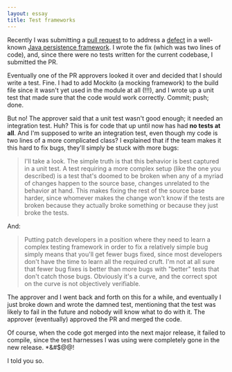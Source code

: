 ```yaml
---
layout: essay
title: Test frameworks
---
```

Recently I was submitting a [pull request](https://github.com/hibernate/hibernate-orm/pull/731) to to address a [defect](https://hibernate.atlassian.net/browse/HHH-9142) in a well-known [Java persistence framework](http://hibernate.org). I wrote the fix (which was two lines of code), and, since there were no tests written for the current codebase, I submitted the PR.

Eventually one of the PR approvers looked it over and decided that I should write a test. Fine. I had to add Mockito (a mocking framework) to the build file since it wasn't yet used in the module at all (!!!), and I wrote up a unit test that made sure that the code would work correctly. Commit; push; done.

But no! The approver said that a unit test wasn't good enough; it needed an integration test. Huh? This is for code that up until now has had **no tests at all**. And I'm supposed to write an integration test, even though my code is two lines of a more complicated class? I explained that if the team makes it this hard to fix bugs, they'll simply be stuck with more bugs:

> I'll take a look. The simple truth is that this behavior is best captured in a unit test. A test requiring a more complex setup (like the one you described) is a test that's doomed to be broken when any of a myriad of changes happen to the source base, changes unrelated to the behavior at hand. This makes fixing the rest of the source base harder, since whomever makes the change won't know if the tests are broken because they actually broke something or because they just broke the tests.

And:

> Putting patch developers in a position where they need to learn a complex testing framework in order to fix a relatively simple bug simply means that you'll get fewer bugs fixed, since most developers don't have the time to learn all the required cruft. I'm not at all sure that fewer bug fixes is better than more bugs with "better" tests that don't catch those bugs. Obviously it's a curve, and the correct spot on the curve is not objectively verifiable.

The approver and I went back and forth on this for a while, and eventually I just broke down and wrote the damned test, mentioning that the test was likely to fail in the future and nobody will know what to do with it. The approver (eventually) approved the PR and merged the code.

Of course, when the code got merged into the next major release, it failed to compile, since the test harnesses I was using were completely gone in the new release. *&#$@@!

I told you so.
